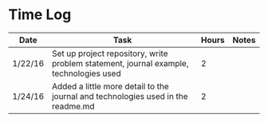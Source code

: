 # Time Log

| Date | Task | Hours | Notes|
|------|------|-------|------|
| 1/22/16| Set up project repository, write problem statement, journal example, technologies used| 2 | |
| 1/24/16 | Added a little more detail to the journal and technologies used in the readme.md   | 2  |   | 
